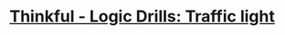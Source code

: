 ﻿# [Thinkful - Logic Drills: Traffic light](https://www.codewars.com/kata/thinkful-logic-drills-traffic-light/)
